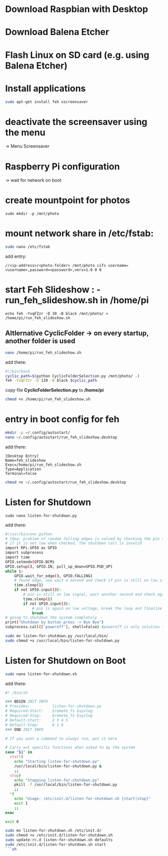 ﻿# Download Raspbian with Desktop
# Download Balena Etcher
# Flash Linux on SD card (e.g. using Balena Etcher)

# Install applications
```sh
sudo apt-get install feh xscreensaver
```

# deactivate the screensaver using the menu
-> Menu Screensaver

# Raspberry Pi configuration
-> wait for network on boot

# create mountpoint for photos
```sudo mkdir -p /mnt/photo```

# mount network share in /etc/fstab:
```sh
sudo nano /etc/fstab
```
add entry:
```
//<ip-address>/<photo-folder> /mnt/photo cifs username=<username>,password=<password>,vers=1.0 0 0
```

# start Feh Slideshow : - run_feh_slideshow.sh in /home/pi
```
echo feh -YxqFZzr -D 30 -B black /mnt/photo/ > /home/pi/run_feh_slideshow.sh
```


## Altlernative CyclicFolder -> on every startup, another folder is used
```sh
nano /home/pi/run_feh_slideshow.sh
```
add there: 
```sh
#!/bin/bash
cyclic_path=$(python CyclicFolderSelection.py /mnt/photo/ .)
feh -YxqFZzr -D 120 -B black $cyclic_path
```

copy file **CyclicFolderSelection.py** to **/home/pi**

```sh
chmod +x /home/pi/run_feh_slideshow.sh
```

# entry in boot config for feh
```sh
mkdir -p ~/.config/autostart/
nano ~/.config/autostart/run_feh_slideshow.desktop
```
add there: 
```
[Desktop Entry]
Name=feh_slideshow
Exec=/home/pi/run_feh_slideshow.sh
Type=Application
Terminal=false
```
```sh
chmod +x ~/.config/autostart/run_feh_slideshow.desktop
```

# Listen for Shutdown
```
sudo nano listen-for-shutdown.py
```
add there:

```sh
#!/usr/bin/env python
# Idea: problem of random falling edges is solved by checking the pin twice every second
# if it is not low when checked, the shutdown call is invalid
import RPi.GPIO as GPIO
import subprocess
import time
GPIO.setmode(GPIO.BCM)
GPIO.setup(3, GPIO.IN, pull_up_down=GPIO.PUD_UP)
while 1:
    GPIO.wait_for_edge(3, GPIO.FALLING)
    # found edge, now wait a second and check if pin is still on low signal
    time.sleep(1)
    if not GPIO.input(3):
        # pin is still on low signal, wait another second and check again
        time.sleep(1)
        if not GPIO.input(3):
            # pin is again on low voltage, break the loop and finalize the script
            break
# going to shutdown the system completely
print("Shutdown by button press -> Bye Bye")
subprocess.call(['poweroff'], shell=False) #poweroff is only solution to fully shutdown
```
```sh
sudo mv listen-for-shutdown.py /usr/local/bin/
sudo chmod +x /usr/local/bin/listen-for-shutdown.py
```

# Listen for Shutdown on Boot
```sh
sudo nano listen-for-shutdown.sh
```
add there:
```sh
#! /bin/sh

### BEGIN INIT INFO
# Provides:          listen-for-shutdown.py
# Required-Start:    $remote_fs $syslog
# Required-Stop:     $remote_fs $syslog
# Default-Start:     2 3 4 5
# Default-Stop:      0 1 6
### END INIT INFO

# If you want a command to always run, put it here

# Carry out specific functions when asked to by the system
case "$1" in
  start)
    echo "Starting listen-for-shutdown.py"
    /usr/local/bin/listen-for-shutdown.py &
    ;;
  stop)
    echo "Stopping listen-for-shutdown.py"
    pkill -f /usr/local/bin/listen-for-shutdown.py
    ;;
  *)
    echo "Usage: /etc/init.d/listen-for-shutdown.sh {start|stop}"
    exit 1
    ;;
esac

exit 0
```
```sh
sudo mv listen-for-shutdown.sh /etc/init.d/
sudo chmod +x /etc/init.d/listen-for-shutdown.sh
sudo update-rc.d listen-for-shutdown.sh defaults
sudo /etc/init.d/listen-for-shutdown.sh start
```sh
